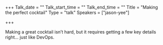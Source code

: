 +++
Talk_date = ""
Talk_start_time = ""
Talk_end_time = ""
Title = "Making the perfect cocktail"
Type = "talk"
Speakers = ["jason-yee"]

+++

Making a great cocktail isn’t hard, but it requires getting a few key details
right… just like DevOps.

